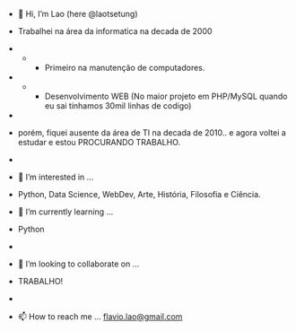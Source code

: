 - 👋 Hi, I’m Lao (here @laotsetung)
- Trabalhei na área da informatica na decada de 2000
- - - Primeiro na manutenção de computadores.
- - - Desenvolvimento WEB (No maior projeto em PHP/MySQL quando eu sai tinhamos 30mil linhas de codigo)
- 
- porém, fiquei ausente da área de TI na decada de 2010.. e agora voltei a estudar e estou PROCURANDO TRABALHO.
-
- 👀 I’m interested in ...
- Python, Data Science, WebDev, Arte, História, Filosofia e Ciência.

- 🌱 I’m currently learning ...
- Python
- 
- 💞️ I’m looking to collaborate on ...
- TRABALHO!
- 
- 📫 How to reach me ...
flavio.lao@gmail.com
